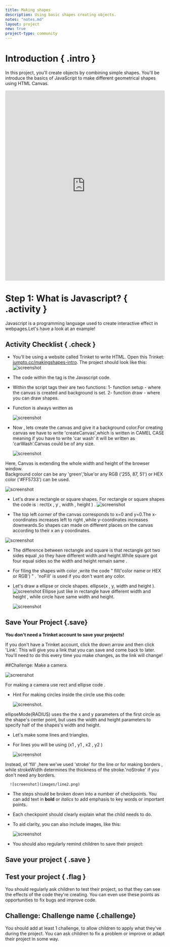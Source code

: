 ```yaml
---
title: Making shapes
description: Using basic shapes creating objects.
notes: "notes.md"
layout: project
new: true
project-type: community
---
```


# Introduction { .intro }

In this project, you'll create objects by combining simple shapes. You'll be introduce the basics of JavaScript to make different geometrical shapes using HTML Canvas.

<iframe src="https://trinket.io/embed/html/cfe39e41f3?outputOnly=true" width="100%" height="600" frameborder="0" marginwidth="0" marginheight="0" allowfullscreen></iframe>

# Step 1: What is Javascript? { .activity }

Javascript is a programming language used to create interactive effect in webpages.Let's have a look at an example!

## Activity Checklist { .check }
+ You'll be using a website called Trinket to write HTML. Open this Trinket: <a href="https://trinket.io/embed/html/50ddc249a1"  target="_blank">jumpto.cc/makingshapes-intro</a>.
	The project should look like this:
	![screenshot](images/java1.png)
+ The code within the <script> </script> tag is the Javascript code.
+ Within the script tags their are two functions: 
	1- function setup - where the canvas is created and background is set. 
	2- function draw - where you can draw shapes.
+ Function is always written as 
	
	![screenshot](images/javafunc.png)
	
+ Now , lets create the canvas and give it a background color.For creating canvas we have to write 'createCanvas',which is written in  CAMEL CASE meaning if you have to write 'car wash' it will be written as 'carWash'.Canvas could be of any size.
	
	![screenshot](images/javafunc1.png)

 Here, Canvas is extending the whole width and height of the browser window.	
 Background color can be any 'green','blue'or any RGB ('255, 87, 51') or HEX color ('#FF5733') can be used.
 	
   ![screenshot](images/java2.png)

+ Let's draw a rectangle  or square shapes.
  For rectangle or square shapes the code is :
  rect(x , y , width , height ) .
  ![screenshot](images/coordinate.png) 
  
 + The top left corner of the canvas corresponds to x=0 and y=0.The x-coordinates increases left to right ,while y-coordinates increases   downwards.So shapes can made on different places on the canvas according to their x an y coordinates.
  
  ![screenshot](images/rect.png)
  
 + The difference between rectangle and square is that rectangle got two sides equal ,so they have different width and height.While    square got four equal sides so the width and height remain same .        
 + For filing the shapes with color ,write the code " fill('color name or HEX or RGB') " . 'noFill' is used if you don't want any color.
	

+ Let's draw a ellipse or circle shapes.
   ellipse(x , y, width and height ).
   ![screenshot](images/ellipse1.png)
   Ellipse just like in rectangle have different width and height , while circle have same width and height.
   
   ![screenshot](images/ellipse.png)


	
## Save Your Project {.save}

__You don't need a Trinket account to save your projects!__ 

If you don't have a Trinket account, click the down arrow and then click 'Link'. This will give you a link that you can save and come back to later. You'll need to do this every time you make changes, as the link will change!

##Challenge: Make a camera.

   ![screenshot](images/cam1.png)

For making a camera use rect and ellipse code .
+ Hint  For making circles inside the circle use this code:
    
    ![screenshot](images/radius.png).

ellipseMode(RADIUS)  uses the  the x and y parameters of the first circle as the shape's center point, but uses the width and height parameters to specify half of the shapes's width and height.

+ Let's make some lines and triangles.
+ For lines you will be using (x1 , y1 , x2 , y2 )

     ![screenshot](images/line.png)
 
 Instead, of 'fill' ,here we've used 'stroke' for the line or for making borders , while strokeWidth determines the thickness of the stroke.'noStroke' if you don't need any borders.

      ![screenshot](images/line2.png)



+ The steps should be broken down into a number of checkpoints. You can add text in __bold__ or _italics_ to add emphasis to key words or important points.

+ Each checkpoint should clearly explain what the child needs to do.

+ To aid clarity, you can also include images, like this:

	![screenshot](images/image.png)
+ You should also regularly remind children to save their project:

## Save your project { .save }

## Test your project { .flag }
You should regularly ask children to test their project, so that they can see the effects of the code they're creating. You can even use these points as opportunities to fix bugs and improve code.

## Challenge: Challenge name {.challenge}
You should add at least 1 challenge, to allow children to apply what they've during the project. You can ask children to fix a problem or improve or adapt their project in some way. 
